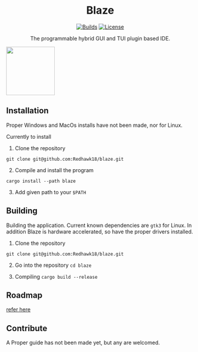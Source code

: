 <div align="center">

# Blaze

[![Builds](https://img.shields.io/github/actions/workflow/status/Redhawk18/code-editor/build.yml)](https://github.com/Redhawk18/code-editor/actions/workflows/build.yml)
[![License](https://img.shields.io/github/license/Redhawk18/code-editor)](https://github.com/Redhawk18/code-editor/blob/main/LICENSE)

The programmable hybrid GUI and TUI plugin based IDE.

</div>
<a href="https://github.com/iced-rs/iced">
  <img src="https://gist.githubusercontent.com/hecrj/ad7ecd38f6e47ff3688a38c79fd108f0/raw/74384875ecbad02ae2a926425e9bcafd0695bade/color.svg" width="130px">
</a>

## Installation
Proper Windows and MacOs installs have not been made, nor for Linux.

Currently to install

1. Clone the repository

`git clone git@github.com:Redhawk18/blaze.git`

2. Compile and install the program

`cargo install --path blaze`

3. Add given path to your `$PATH`

## Building
Building the application. Current known dependencies are `gtk3` for Linux. In addition Blaze is hardware accelerated, so have the proper drivers installed. 

1. Clone the repository

`git clone git@github.com:Redhawk18/blaze.git`

2. Go into the repository
`cd blaze`

3. Compiling
`cargo build --release`

## Roadmap
[refer here](ROADMAP.md)

## Contribute
A Proper guide has not been made yet, but any are welcomed.
